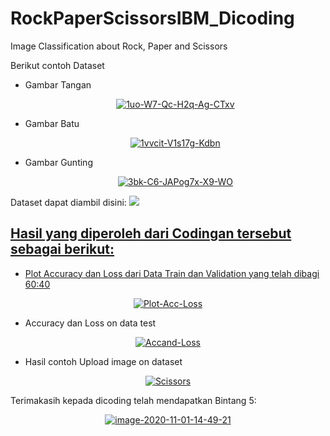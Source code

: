 # RockPaperScissorsIBM_Dicoding
Image Classification about Rock, Paper and Scissors

Berikut contoh Dataset
- Gambar Tangan
  <p align="center">
  <a href="https://postimg.cc/1gMzYnj0" target="_blank"><img src="https://i.postimg.cc/1gMzYnj0/1uo-W7-Qc-H2q-Ag-CTxv.png" alt="1uo-W7-Qc-H2q-Ag-CTxv"/></a>
  </p>
- Gambar Batu
  <p align="center">
  <a href="https://postimg.cc/5Y0tc4hh" target="_blank"><img src="https://i.postimg.cc/5Y0tc4hh/1vvcit-V1s17g-Kdbn.png" alt="1vvcit-V1s17g-Kdbn"/></a>
  </p>  
- Gambar Gunting
  <p align="center">
  <a href="https://postimg.cc/62mpBswy" target="_blank"><img src="https://i.postimg.cc/62mpBswy/3bk-C6-JAPog7x-X9-WO.png" alt="3bk-C6-JAPog7x-X9-WO"/></a>
  </p>  

Dataset dapat diambil disini: <a href="https://www.kaggle.com/drgfreeman/rockpaperscissors" target="blank"><img src="https://img.shields.io/badge/Rock%20Paper%20Scissors-%2320BEFF.svg?&logo=kaggle&logoColor=white" >


## Hasil yang diperoleh dari Codingan tersebut sebagai berikut:
- Plot Accuracy dan Loss dari Data Train dan Validation yang telah dibagi 60:40
<p align="center">
<a href="https://postimg.cc/nCCpnSwD" target="_blank"><img src="https://i.postimg.cc/nCCpnSwD/Plot-Acc-Loss.jpg" alt="Plot-Acc-Loss" /></a>
</p>

- Accuracy dan Loss on data test
<p align="center">
<a href="https://postimg.cc/kDM7pgQw" target="_blank"><img src="https://i.postimg.cc/kDM7pgQw/Accand-Loss.jpg" alt="Accand-Loss"/></a>
</p>

- Hasil contoh Upload image on dataset
<p align="center">
<a href="https://postimg.cc/5jPfdWpJ" target="_blank"><img src="https://i.postimg.cc/5jPfdWpJ/Scissors.jpg" alt="Scissors"/></a>
</p>
  
  
Terimakasih kepada dicoding telah mendapatkan Bintang 5:
<p align="center">
<a href='https://postimg.cc/dLM40L5j' target='_blank'><img src='https://i.postimg.cc/dLM40L5j/image-2020-11-01-14-49-21.png' border='0' alt='image-2020-11-01-14-49-21'/></a>
</p>
